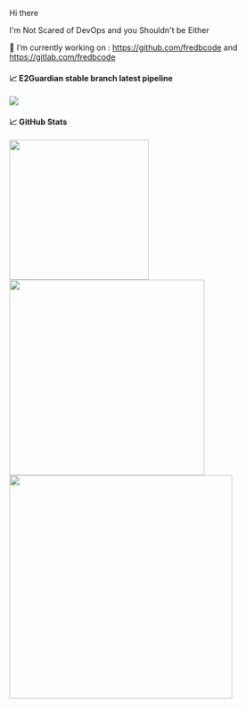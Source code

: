 Hi there

I'm Not Scared of DevOps and you Shouldn't be Either

🔭 I’m currently working on : https://github.com/fredbcode and https://gitlab.com/fredbcode

#### &#x1f4c8; E2Guardian stable branch latest pipeline
<img src="https://gitlab.com/fredbcode/e2guardian/badges/v5.4/pipeline.svg" aria-hidden="true" class="project-badge">

#### &#x1f4c8; GitHub Stats
<a href="https://github.com/fredbcode/fredbcode">
  <img src="https://github-readme-stats.vercel.app/api/top-langs/?username=fredbcode&hide=java,ruby,html&title_color=ffffff&text_color=c9cacc&icon_color=2bbc8a&bg_color=1d1f21" width=250px />
  <img src="https://github-readme-stats.vercel.app/api/pin/?username=e2guardian&repo=e2guardian&title_color=ffffff&text_color=c9cacc&icon_color=2bbc8a&bg_color=1d1f21" width=350px />
  <img src="https://github-readme-stats.vercel.app/api?username=fredbcode&show_icons=true&line_height=27&count_private=true&title_color=ffffff&text_color=c9cacc&icon_color=2bbc8a&bg_color=1d1f21" width="400px" />


